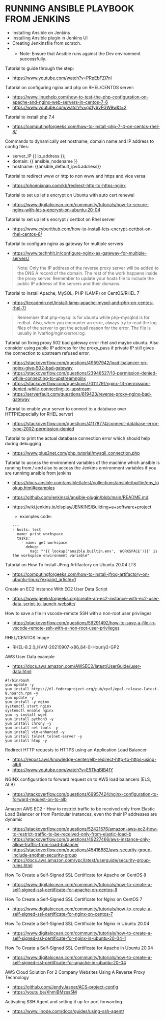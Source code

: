 # RUNNING ANSIBLE PLAYBOOK FROM JENKINS
- Installing Ansible on Jenkins
- Installing Ansible plugin in Jenkins UI
- Creating Jenkinsfile from scratch.
- - Note: Ensure that Ansible runs against the Dev environment successfully.
 
Tutorial to guide through the step: 
  -  https://www.youtube.com/watch?v=PRpEbFZi7nI

Tutorial on configuring nginx and php on RHEL/CENTOS server: 
  -  https://www.linuxhelp.com/how-to-test-the-php-configuration-on-apache-and-nginx-web-servers-in-centos-7-6
  -  https://www.youtube.com/watch?v=gd1y6vFGW9w&t=2

Tutorial to install php 7.4
  -  https://computingforgeeks.com/how-to-install-php-7-4-on-centos-rhel-8/

Commands to dynamically set hostname, domain name and IP address to config files:
  -  server_IP {{ ip_address }};
  -  domain: {{ ansible_nodename }}
  -  hostname: {{ansible_default_ipv4.address}}

Tutorial to redirect www or http to non www and https and vice versa
  -  https://phoenixnap.com/kb/redirect-http-to-https-nginx

Tutorial to set up let's encrypt on Ubuntu with auto cert renewal
  -  https://www.digitalocean.com/community/tutorials/how-to-secure-nginx-with-let-s-encrypt-on-ubuntu-20-04

Tutorial to set up let's encrypt / certbot on Rhel server
  -  https://www.cyberithub.com/how-to-install-lets-encrypt-certbot-on-rhel-centos-8/

Tutorial to configure nginx as gateway for multiple servers
  -  https://www.technhit.in/configure-nginx-as-gateway-for-multiple-servers/
  > Note: Only the IP address of the reverse proxy server will be added to the DNS A record of the domain. The rest of the work happens inside the proxy server. Remember to update your hosts file to include the public IP address of the servers and their domains.

Tutorial to Install Apache, MySQL, PHP (LAMP) on CentOS/RHEL 7
  -  https://tecadmin.net/install-lamp-apache-mysql-and-php-on-centos-rhel-7/
  >  Remember that php-mysql is for ubuntu while php-mysqlnd is for redhat. Also, when you encounter an error, always try to read the log files of the server to get the actuall reason for the error. The file is usually in /var/log/nginx/error.log.

Tutorial on fixing proxy 502 bad gateway error rhel and maybe ubuntu. Also consider using public IP address for the proxy_pass if private IP still gives the connection to upstream refused error.
  -  https://stackoverflow.com/questions/49597942/load-balancer-on-nginx-give-502-bad-gateway
  -  https://stackoverflow.com/questions/23948527/13-permission-denied-while-connecting-to-upstreamnginx
  -  https://stackoverflow.com/questions/70111791/nginx-13-permission-denied-while-connecting-to-upstream
  -  https://serverfault.com/questions/819423/reverse-proxy-nginx-bad-gateway

Tutorial to enable your server to connect to a database over HTTP(Especially for RHEL server)
  -  https://stackoverflow.com/questions/41178774/connect-database-error-type-2002-permission-denied

Tutorial to print the actual database connection error which should help during debugging
  -  https://www.plus2net.com/php_tutorial/mysqli_connection.php

Tutorial to access the environment variables of the machine which ansible is running from / and also to access the Jenkins environment variables if you are runnimg ansible from jenkins
  - https://docs.ansible.com/ansible/latest/collections/ansible/builtin/env_lookup.html#examples
  - https://github.com/jenkinsci/ansible-plugin/blob/main/README.md
  - https://wiki.jenkins.io/display/JENKINS/Building+a+software+project

    - examples code:
    ```
    ---
    - hosts: test
      name: print workspace
      tasks:
        - name: get workspace
          debug:
            msg: "'{{ lookup('ansible.builtin.env', 'WORKSPACE')}}' is the workspace environment variable"
    ```
Tutorial on How To Install JFrog Artifactory on Ubuntu 20.04 LTS
  - https://computingforgeeks.com/how-to-install-jfrog-artifactory-on-ubuntu-linux/?expand_article=1

Create an EC2 Instance With EC2 User Data Script 
 - https://www.geeksforgeeks.org/create-an-ec2-instance-with-ec2-user-data-script-to-launch-website/

How to save a file in vscode-remote SSH with a non-root user privileges
 - https://stackoverflow.com/questions/56291492/how-to-save-a-file-in-vscode-remote-ssh-with-a-non-root-user-privileges

RHEL/CENTOS Image
 - RHEL-8.2.0_HVM-20210907-x86_64-0-Hourly2-GP2

AWS User Data example
 - https://docs.aws.amazon.com/AWSEC2/latest/UserGuide/user-data.html
  ```
#!/bin/bash
yum update -y
yum install https://dl.fedoraproject.org/pub/epel/epel-release-latest-8.noarch.rpm -y
yum update -y
yum install -y nginx
systemctl start nginx
systemctl enable nginx
yum -y install wget  
yum install python3 -y
yum install chrony -y
yum install net-tools -y
yum install vim-enhanced -y
yum install telnet telnet-server -y
yum install htop -y
```

Redirect HTTP requests to HTTPS using an Application Load Balancer
 - https://repost.aws/knowledge-center/elb-redirect-http-to-https-using-alb#
 - https://www.youtube.com/watch?v=E5TkqBIB4fY

NGINX configuration to forward request on to AWS load balancers (ELS, ALB)
 - https://stackoverflow.com/questions/69957424/nginx-configuration-to-forward-request-on-to-alb

Amazon AWS EC2 - How to restrict traffic to be received only from Elastic Load Balancer or from Particular instances, even tho their IP addresses are dynamic
 - https://stackoverflow.com/questions/52421576/amazon-aws-ec2-how-to-restrict-traffic-to-be-received-only-from-elastic-load-b
 - https://stackoverflow.com/questions/49227466/aws-instance-only-allow-traffic-from-load-balancer
 - https://stackoverflow.com/questions/45416882/aws-security-group-include-another-security-group
 - https://docs.aws.amazon.com/vpc/latest/userguide/security-group-rules.html

How To Create a Self-Signed SSL Certificate for Apache on CentOS 8
 - https://www.digitalocean.com/community/tutorials/how-to-create-a-self-signed-ssl-certificate-for-apache-on-centos-8

How To Create a Self-Signed SSL Certificate for Nginx on CentOS 7
 - https://www.digitalocean.com/community/tutorials/how-to-create-a-self-signed-ssl-certificate-for-nginx-on-centos-7

How To Create a Self-Signed SSL Certificate for Nginx in Ubuntu 20.04
 - https://www.digitalocean.com/community/tutorials/how-to-create-a-self-signed-ssl-certificate-for-nginx-in-ubuntu-20-04-1

How To Create a Self-Signed SSL Certificate for Apache in Ubuntu 20.04
 - https://www.digitalocean.com/community/tutorials/how-to-create-a-self-signed-ssl-certificate-for-apache-in-ubuntu-20-04

AWS Cloud Solution For 2 Company Websites Using A Reverse Proxy Technology 
 - https://github.com/JendyJasper/ACS-project-config
 - https://youtu.be/XhmIBMzss5M

Activating SSH Agent and setting it up for port forwarding
 - https://www.linode.com/docs/guides/using-ssh-agent/
